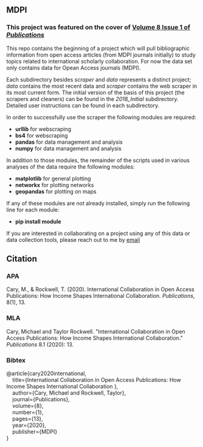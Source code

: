 ## MDPI

### This project was featured on the cover of [Volume 8 Issue 1 of *Publications*](https://www.mdpi.com/2304-6775/8)

This repo contains the beginning of a project which will pull bibliographic information from open access articles (from MDPI journals initially) to study topics related to international scholarly collaboration. For now the data set only contains data for Opean Access journals (MDPI).

Each subdirectory besides *scraper* and *data* represents a distinct project; *data* contains the most recent data and *scraper* contains the web scraper in its most current form. The initial version of the basis of this project (the scrapers and cleaners) can be found in the *2018_Initial* subdirectory. Detailed user instructions can be found in each subdirectory.

In order to successfully use the scraper the following modules are required:

* **urllib** for webscraping
* **bs4** for webscraping
* **pandas** for data management and analysis
* **numpy** for data management and analysis

In addition to those modules, the remainder of the scripts used in various analyses of the data require the following modules:

* **matplotlib** for general plotting
* **networkx** for plotting networks
* **geopandas** for plotting on maps

If any of these modules are not already installed, simply run the following line for each module:

* **pip install module**

If you are interested in collaborating on a project using any of this data or data collection tools, please reach out to me by [email](macary@mix.wvu.edu)

## Citation

### APA

Cary, M., & Rockwell, T. (2020). International Collaboration in Open Access Publications: How Income Shapes International Collaboration. *Publications*, 8(1), 13.

### MLA

Cary, Michael and Taylor Rockwell. "International Collaboration in Open Access Publications: How Income Shapes International Collaboration." *Publications* 8.1 (2020): 13.

### Bibtex

@article{cary2020international,\
&nbsp;&nbsp;&nbsp;&nbsp;title={International Collaboration in Open Access Publications: How Income Shapes International Collaboration
},\
&nbsp;&nbsp;&nbsp;&nbsp;author={Cary, Michael and Rockwell, Taylor},\
&nbsp;&nbsp;&nbsp;&nbsp;journal={Publications},\
&nbsp;&nbsp;&nbsp;&nbsp;volume={8},\
&nbsp;&nbsp;&nbsp;&nbsp;number={1},\
&nbsp;&nbsp;&nbsp;&nbsp;pages={13},\
&nbsp;&nbsp;&nbsp;&nbsp;year={2020},\
&nbsp;&nbsp;&nbsp;&nbsp;publisher={MDPI}\
}

